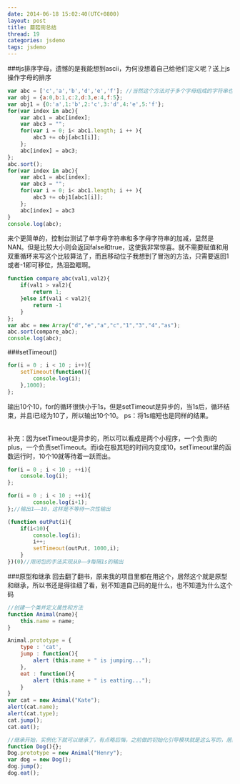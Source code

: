 ```yaml
---
date: 2014-06-18 15:02:40(UTC+0800)
layout: post
title: 蘑菇街总结
thread: 19
categories: jsdemo
tags: jsdemo
---
```


###js排序字母，遗憾的是我能想到ascii，为何没想着自己给他们定义呢？送上js操作字母的排序

```javascript
var abc = ['c','a','b','d','e','f']; //当然这个方法对于多个字母组成的字符串也是可以的
var obj = {a:0,b:1,c:2,d:3,e:4,f:5}; 
var obj1 = {0:'a',1:'b',2:'c',3:'d',4:'e',5:'f'}; 
for(var index in abc){ 
	var abc1 = abc[index]; 
	var abc3 = ""; 
	for(var i = 0; i< abc1.length; i ++ ){ 
		abc3 += obj[abc1[i]]; 
	}; 
	abc[index] = abc3;
};
abc.sort();
for(var index in abc){ 
	var abc1 = abc[index]; 
	var abc3 = ""; 
	for(var i = 0; i< abc1.length; i ++ ){ 
		abc3 += obj1[abc1[i]]; 
	}; 
	abc[index] = abc3 
}
console.log(abc);
```

来个更简单的，控制台测试了单字母字符串和多字母字符串的加减，显然是NAN。但是比较大小则会返回false和true，这使我非常惊喜。就不需要赋值和用双重循环来写这个比较算法了，而且移动位子我想到了冒泡的方法，只需要返回1或者-1即可移位，热泪盈眶啊。

```javascript
function compare_abc(val1,val2){
	if(val1 > val2){
		return 1;
	}else if(val1 < val2){
		return -1
	}
};
var abc = new Array("d","e","a","c","1","3","4","as");
abc.sort(compare_abc);
console.log(abc);
```

###setTimeout()

```javascript
for(i = 0 ; i < 10 ; i++){
	setTimeout(function(){
		console.log(i);
	},1000);
};
```

输出10个10，for的循环很快小于1s，但是setTimeout是异步的，当1s后，循环结束，并且i已经为10了，所以输出10个10。
ps：将1s缩短也是同样的结果。

<br/>补充：因为setTimeout是异步的，所以可以看成是两个小程序，一个负责i的plus，一个负责setTimeout。而i会在极其短的时间内变成10，setTimeout里的函数运行时，10个10就等待着一跃而出。

```javascript
for(i = 0 ; i < 10 ; ++i){
	console.log(i);
};

for(i = 0 ; i < 10 ; ++i){
		console.log(i+1);
};//输出1——10，这样是不等待一次性输出

(function outPut(i){
    if(i<10){
		console.log(i);
		i++;
		setTimeout(outPut, 1000,i);
	}
})(0)//用闭包的手法实现从0——9每隔1s的输出
```

###原型和继承
回去翻了翻书，原来我的项目里都在用这个，居然这个就是原型和继承，所以书还是得往细了看，别不知道自己码的是什么，也不知道为什么这个码

```javascript
//创建一个类并定义属性和方法
function Animal(name){
    this.name = name;
}

Animal.prototype = {   
    type : 'cat',
    jump : function(){
        alert (this.name + " is jumping...");
    },
    eat : function(){
        alert (this.name + " is eatting...");            
    }
}
var cat = new Animal("Kate");
alert(cat.name);
alert(cat.type);
cat.jump();
cat.eat();

//继承开始，实例化下就可以继承了，有点略后悔，之前做的初始化引导模块就是这么写的，居然不知道这就是原型和继承
function Dog(){};
Dog.prototype = new Animal("Henry");
var dog = new Dog();
dog.jump();
dog.eat();
```

